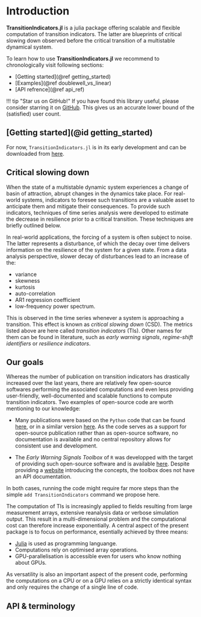# Introduction

**TransitionIndicators.jl** is a julia package offering scalable and flexible computation of transition indicators. The latter are blueprints of critical slowing down observed before the critical transition of a multistable dynamical system.

To learn how to use **TransitionIndicators.jl** we recommend to chronologically visit following sections:
- [Getting started](@ref getting_started) 
- [Examples](@ref doublewell_vs_linear) 
- [API refrence](@ref api_ref)

!!! tip "Star us on GitHub!"
    If you have found this library useful, please consider starring it on [GitHub](https://github.com/JuliaDynamics/TransitionIdentifiers.jl).
    This gives us an accurate lower bound of the (satisfied) user count.

## [Getting started](@id getting_started)

For now, `TransitionIndicators.jl` is in its early development and can be downloaded from [here](https://github.com/JuliaDynamics/TransitionIdentifiers.jl).

## Critical slowing down

When the state of a multistable dynamic system experiences a change of basin of attraction, abrupt changes in the dynamics take place. For real-world systems, indicators to foresee such transitions are a valuable asset to anticipate them and mitigate their consequences. To provide such indicators, techniques of time series analysis were developed to estimate the decrease in resilience prior to a critical transition. These techniques are briefly outlined below.

In real-world applications, the forcing of a system is often subject to noise. The latter represents a disturbance, of which the decay over time delivers information on the resilience of the system for a given state. From a data analysis perspective, slower decay of disturbances lead to an increase of the:
- variance
- skewness
- kurtosis
- auto-correlation
- AR1 regression coefficient
- low-frequency power spectrum.

This is observed in the time series whenever a system is approaching a transition. This effect is known as _critical slowing down_ (CSD). The metrics listed above are here called _transition indicators_ (TIs). Other names for them can be found in literature, such as _early warning signals_, _regime-shift identifiers_ or _resilience indicators_.

## Our goals

Whereas the number of publication on transition indicators has drastically increased over the last years, there are relatively few open-source softwares performing the associated computations and even less providing user-friendly, well-documented and scalable functions to compute transition indicators. Two examples of open-source code are worth mentioning to our knowledge:

- Many publications were based on the `Python` code that can be found [here](https://github.com/niklasboers/GrIS-EWS/blob/main/GrIS_code_github.py), or in a similar version [here](https://github.com/niklasboers/AMOC_EWS/blob/main/EWS_functions.py). As the code serves as a support for open-source publication rather than as open-source software, no documentation is available and no central repository allows for consistent use and development. 

- The _Early Warning Signals Toolbox_ of `R` was developped with the target of providing such open-source software and is available [here](https://github.com/earlywarningtoolbox/earlywarnings-R). Despite providing a [website](https://www.early-warning-signals.org/) introducing the concepts, the toolbox does not have an API documentation. 

In both cases, running the code might require far more steps than the simple `add TransitionIndicators` command we propose here. 
<!-- Furthermore, we show in the [benchmarks](@ref benchmarks) section that the run-time of both aforementionned code bases is longer than the one of the present code by several orders of magnitude. The reason for this is explained below. -->

The computation of TIs is increasingly applied to fields resulting from large measurement arrays, extensive reanalysis data or verbose simulation output. This result in a multi-dimensional problem and the computational cost can therefore increase exponentially. A central aspect of the present package is to focus on performance, esentially achieved by three means:
- [Julia](https://docs.julialang.org/en/v1/) is used as programming languange.
- Computations rely on optimised array operations.
- GPU-parallelisation is accessible even for users who know nothing about GPUs.

As versatility is also an important aspect of the present code, performing the computations on a CPU or on a GPU relies on a strictly identical syntax and only requires the change of a single line of code.

## API & terminology
